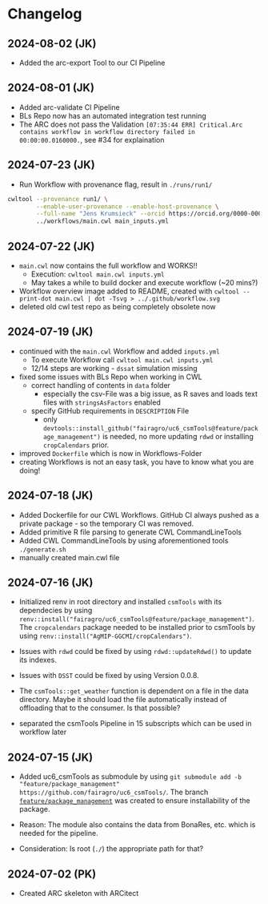 # Changelog
## 2024-08-02 (JK)
* Added the arc-export Tool to our CI Pipeline

## 2024-08-01 (JK)
* Added arc-validate CI Pipeline
* BLs Repo now has an automated integration test running
* The ARC does not pass the Validation `[07:35:44 ERR] Critical.Arc contains workflow in workflow directory failed in 00:00:00.0160000.`, see #34 for explaination

## 2024-07-23 (JK)
* Run Workflow with provenance flag, result in `./runs/run1/`
```bash
cwltool --provenance run1/ \
        --enable-user-provenance --enable-host-provenance \
        --full-name "Jens Krumsieck" --orcid https://orcid.org/0000-0001-6242-5846 \
        ../workflows/main.cwl main_inputs.yml
```

## 2024-07-22 (JK)
* `main.cwl` now contains the full workflow and WORKS!!
    * Execution: `cwltool main.cwl inputs.yml`
    * May takes a while to build docker and execute workflow (~20 mins?)
* Workflow overview image added to README, created with `cwltool --print-dot main.cwl | dot -Tsvg > ../.github/workflow.svg`
* deleted old cwl test repo as being completely obsolete now

## 2024-07-19 (JK)
* continued with the `main.cwl` Workflow and added `inputs.yml`
    * To execute Workflow call `cwltool main.cwl inputs.yml`
    * 12/14 steps are working - `dssat` simulation missing
* fixed some issues with BLs Repo when working in CWL
    * correct handling of contents in `data` folder
        * especially the csv-File was a big issue, as R saves and loads text files with `stringsAsFactors` enabled
    * specify GitHub requirements in `DESCRIPTION` File
        * only `devtools::install_github("fairagro/uc6_csmTools@feature/package_management")` is needed, no more updating `rdwd` or installing `cropCalendars` prior.
* improved `Dockerfile` which is now in Workflows-Folder
* creating Workflows is not an easy task, you have to know what you are doing!

## 2024-07-18 (JK)
* Added Dockerfile for our CWL Workflows. GitHub CI always pushed as a private package - so the temporary CI was removed.
* Added primitive R file parsing to generate CWL CommandLineTools
* Added CWL CommandLineTools by using aforementioned tools `./generate.sh` 
* manually created main.cwl file

## 2024-07-16 (JK)
* Initialized renv in root directory and installed `csmTools` with its dependecies by using `renv::install("fairagro/uc6_csmTools@feature/package_management")`. The `cropcalendars` package needed to be installed prior to csmTools by using `renv::install("AgMIP-GGCMI/cropCalendars")`.

* Issues with `rdwd` could be fixed by using `rdwd::updateRdwd()` to update its indexes.

* Issues with `DSST` could be fixed by using Version 0.0.8.

* The `csmTools::get_weather` function is dependent on a file in the data directory. Maybe it should load the file automatically instead of offloading that to the consumer. Is that possible?

* separated the csmTools Pipeline in 15 subscripts which can be used in workflow later

## 2024-07-15 (JK)
* Added uc6_csmTools as submodule by using 
`git submodule add -b "feature/package_management" https://github.com/fairagro/uc6_csmTools/`. The branch [`feature/package_management`](https://github.com/fairagro/uc6_csmTools/tree/feature/package_management) was created to ensure installability of the package.

* Reason: The module also contains the data from BonaRes, etc. which is needed for the pipeline.

* Consideration: Is root (`./`) the appropriate path for that?

## 2024-07-02 (PK)

* Created ARC skeleton with ARCitect
